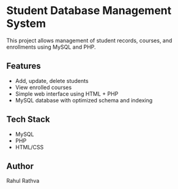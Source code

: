 # Student Database Management System

This project allows management of student records, courses, and enrollments using MySQL and PHP.

## Features
- Add, update, delete students
- View enrolled courses
- Simple web interface using HTML + PHP
- MySQL database with optimized schema and indexing

## Tech Stack
- MySQL
- PHP
- HTML/CSS

## Author
Rahul Rathva
